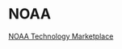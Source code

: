 # NOAA

[NOAA Technology Marketplace](https://techpartnerships.noaa.gov/techtransfer/sbir-technology/)
